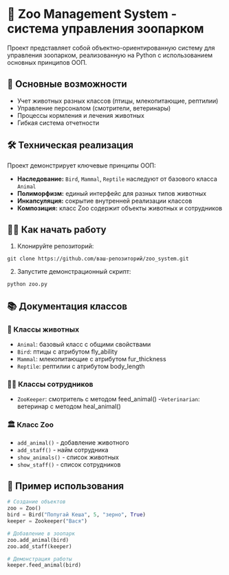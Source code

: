 # 🐘 Zoo Management System - система управления зоопарком

Проект представляет собой объектно-ориентированную систему для управления зоопарком, реализованную на Python с использованием основных принципов ООП.

## 🚀 Основные возможности
- Учет животных разных классов (птицы, млекопитающие, рептилии)
- Управление персоналом (смотрители, ветеринары)
- Процессы кормления и лечения животных
- Гибкая система отчетности

## 🛠 Техническая реализация
Проект демонстрирует ключевые принципы ООП:
- **Наследование:** `Bird`, `Mammal`, `Reptile` наследуют от базового класса `Animal`
- **Полиморфизм:** единый интерфейс для разных типов животных
- **Инкапсуляция:** сокрытие внутренней реализации классов
- **Композиция:** класс Zoo содержит объекты животных и сотрудников

## 🏃‍♂️ Как начать работу
1. Клонируйте репозиторий:
```
git clone https://github.com/ваш-репозиторий/zoo_system.git
```
2. Запустите демонстрационный скрипт:
```
python zoo.py
```

## 📚 Документация классов
### 🦜 Классы животных
- `Animal`: базовый класс с общими свойствами
- `Bird`: птицы с атрибутом fly_ability
- `Mammal`: млекопитающие с атрибутом fur_thickness
- `Reptile`: рептилии с атрибутом body_length

### 👩‍⚕️ Классы сотрудников
- `ZooKeeper`: смотритель с методом feed_animal()
-`Veterinarian`: ветеринар с методом heal_animal()

### 🏛 Класс Zoo
- `add_animal()` - добавление животного
- `add_staff()` - найм сотрудника
- `show_animals()` - список животных
- `show_staff()` - список сотрудников

## 🌟 Пример использования
```python
# Создание объектов
zoo = Zoo()
bird = Bird("Попугай Кеша", 5, "зерно", True)
keeper = Zookeeper("Вася")

# Добавление в зоопарк
zoo.add_animal(bird)
zoo.add_staff(keeper)

# Демонстрация работы
keeper.feed_animal(bird)
```
